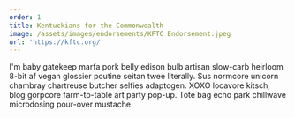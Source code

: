 ```yaml
---
order: 1
title: Kentuckians for the Commonwealth
image: /assets/images/endorsements/KFTC Endorsement.jpeg
url: 'https://kftc.org/'
---
```


I'm baby gatekeep marfa pork belly edison bulb artisan slow-carb heirloom 8-bit af vegan glossier poutine seitan twee literally. Sus normcore unicorn chambray chartreuse butcher selfies adaptogen. XOXO locavore kitsch, blog gorpcore farm-to-table art party pop-up. Tote bag echo park chillwave microdosing pour-over mustache.
